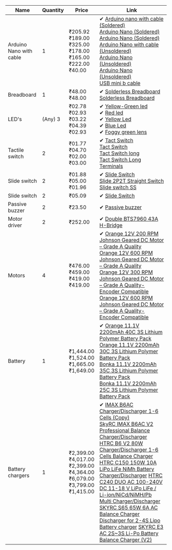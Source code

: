 <table>
    <thead>
        <tr>
            <th>Name</th>
            <th>Quantity</th>
            <th>Price</th>
            <th>Link</th>
        </tr>
    </thead>
    <tbody>
        <tr>
            <td>Arduino Nano with cable</td>
            <td>1</td>
            <td>₹205.92 <br> ₹189.00 <br> ₹325.00 <br> ₹178.00 <br> ₹165.00 <br> ₹222.00 <br> ₹40.00 </td>
            <td>
                ✔ <a href="https://robu.in/product/arduino-nano-board-r3-ch340-chip-with-usb-cable-solderedarduino-nano-r3-usb-cable/">Arduino nano with cable (Soldered)</a><br>
                <a href="https://robu.in/product/arduino-nano-board-r3-with-ch340-chip-wo-usb-cable-solderedarduino-nano-r3-wo-usb-cable-soldered/">Arduino Nano (Soldered)</a><br>
                <a href="https://robu.in/product/nano-r3-w-o-usb-cable-compatible-with-arduino-soldered/">Arduino Nano (Soldered)</a><br>
                <a href="https://robu.in/product/arduino-nano-v3-0-ch340-chip-mini-usb-cable/">Arduino Nano with cable (Unsoldered)</a><br>
                <a href="https://robu.in/product/arduino-nano-board-3-0-with-ch340-chip-unsoldered/">Arduino Nano (Unsoldered)</a><br>
                <a href="https://robu.in/product/unsoldered-nano-v3-0-atmega328p-5v-16mhz/">Arduino Nano (Unsoldered)</a><br>
                <a href="https://robu.in/product/cable-for-arduino-nano-usb-a-to-mini-b-4-5-feet-nickel-plated/">USB mini b cable</a>
            </td>
        </tr>
        <tr>
          <td>Breadboard</td>
          <td>1</td>
          <td> ₹48.00 <br> ₹48.00 </td>
          <td>
                ✔ <a href="https://robu.in/product/breadboard-840-tie-points-solderless-diy-project-circuit-test-breadboard/">Solderless Breadboard</a><br>
                <a href="https://robu.in/product/mb102-830-points-solderless-prototype-pcb-breadboard-high-quality/">Solderless Breadboard</a>
          </td>
        </tr>
        <tr>
            <td>LED's</td>
            <td>(Any) 3</td>
            <td>₹02.78 <br> ₹02.93 <br> ₹03.22 <br> ₹04.39 <br> ₹02.93</td>
            <td>
                ✔ <a href="https://robu.in/product/204-10sygd-s530-e2-l-everlight-yellow-green-573nm-led-indication-discrete-2v-radial/">Yellow-Green led</a><br>
                ✔ <a href="https://robu.in/product/333-2surd-s530-a3-everlight-red-624nm-led-indication-discrete-2v-radial/">Red led</a><br>
                ✔ <a href="https://robu.in/product/333-2uyc-s530-a3-everlight-yellow-589nm-led-indication-discrete-2v-radial/">Yellow Led</a><br>
                ✔ <a href="https://robu.in/product/333-2subc-c470-s400-a6-everlight-blue-470nm-led-indication-discrete-3-4v-radial/">Blue Led</a><br>
                ✔ <a href="https://robu.in/product/333-2sygd-s530-e2-l-everlight-20ma-foggy-green-lens-40℃85℃-573nm-green-yellow-45-5mm-round-lamp-head-60mw-plugind5mm-light-emitting-diodes-led-rohs/">Foggy green lens</a><br>
            </td>
        </tr>
        <tr>
            <td>Tactile switch</td>
            <td>2</td>
            <td> ₹01.77 <br> ₹04.70 <br> ₹02.00 <br> ₹03.00</td>
            <td>
                ✔ <a href="https://robu.in/product/tact-switch-tvdp01-6-0x6-0mm/">Tact Switch</a><br>
                <a href="https://robu.in/product/tact-switch-tvdp01-g73-6-0x6-0mm/">Tact Switch</a><br>
                <a href="https://robu.in/product/kfc-045-7-0-tact-switch-4pin4-5x4-5x7/">Tact Switch long</a><br>
                <a href="https://robu.in/product/kfc-a06b-7-0-tact-switch-long-terminals-2-pin6x6x7/">Tact Switch Long Terminals</a>
            </td>
        </tr>
        <tr>
            <td>Slide switch</td>
            <td>2</td>
            <td> ₹01.88 <br> ₹05.00 <br> ₹01.96</td>
            <td>
                ✔ <a href="https://robu.in/product/slide-switch-ss-12d07-1p2t/">Slide Switch</a><br>
                <a href="https://robu.in/product/ss-22f07g5-slide-2p2t-straight-switchheight5mm/">Slide 2P2T Straight Switch</a><br>
                <a href="https://robu.in/product/slide-switch-ss-12d03-1p2t/">Slide switch SS</a>
            </td>
        </tr>
        <tr>
          <td>Slide switch</td>
          <td>2</td>
          <td>₹05.09 </td>
          <td>
                ✔ <a href="https://robu.in/product/self-lock-switch-kfc-7-0b/">Slide Switch</a><br>
          </td>
        </tr>
        <tr>
          <td>Passive buzzer</td>
          <td>2</td>
          <td> ₹23.50 </td>
          <td>
                ✔ <a href="https://robu.in/product/5v-passive-buzzer-5pcs/">Passive buzzer</a><br>
          </td>
        </tr>
        <tr>
          <td>Motor driver</td>
          <td>2</td>
          <td> ₹252.00 </td>
          <td>
                ✔ <a href="https://robu.in/product/double-bts7960-43a-h-bridge-high-power-stepper-motor-driver-module/">Double BTS7960 43A H-Bridge</a><br>
          </td>
        </tr>
        <tr>
          <td>Motors</td>
          <td>4</td>
          <td> ₹476.00 <br> ₹459.00 <br> ₹419.00 <br> ₹419.00 <br></td>
          <td>
                ✔ <a href="https://robu.in/product/orange-12v-200-rpm-johnson-geared-dc-motor-grade-a-quality/">Orange 12V 200 RPM Johnson Geared DC Motor – Grade A Quality</a><br>
                  <a href="https://robu.in/product/orange-12v-600-rpm-johnson-geared-dc-motor-grade-a-quality/">Orange 12V 600 RPM Johnson Geared DC Motor – Grade A Quality</a><br>
                  <a href="https://robu.in/product/grade-a-quality-orange-12v-300-rpm-johnson-geared-dc-motor/">Orange 12V 300 RPM Johnson Geared DC Motor – Grade A Quality-Encoder Compatible</a><br>
                  <a href="https://robu.in/product/grade-a-quality-orange-12v-600-rpm-johnson-geared-dc-motor/">Orange 12V 600 RPM Johnson Geared DC Motor – Grade A Quality-Encoder Compatible</a><br>
          </td>
        </tr>
        <tr>
          <td>Battery</td>
          <td>1</td>
          <td> ₹1,444.00 <br> ₹1,524.00 <br> ₹1,665.00 <br> ₹1,649.00 <br></td>
          <td>
                ✔ <a href="https://robu.in/product/orange-2200mah-3s-40c80c-lithium-polymer-battery-pack-lipo/">Orange 11.1V 2200mAh 40C 3S Lithium Polymer Battery Pack</a><br>
                  <a href="https://robu.in/product/orange-2200mah-3s-30c60c-lithium-polymer-battery-pack-lipo/">Orange 11.1V 2200mAh 30C 3S Lithium Polymer Battery Pack</a><br>
                  <a href="https://robu.in/product/bonka-2200mah-3s1p-lithium-polymer-battery-pack/">Bonka 11.1V 2200mAh 35C 3S Lithium Polymer Battery Pack</a><br>
                  <a href="https://robu.in/product/bonka-11-1v-2200mah-25c-3s-lithium-polymer-battery-pack/">Bonka 11.1V 2200mAh 25C 3S Lithium Polymer Battery Pack</a>
          </td>
        </tr>
        <tr>
          <td>Battery chargers</td>
          <td>1</td>
          <td> ₹2,399.00 <br> ₹4,017.00 <br> ₹2,399.00 <br> ₹4,364.00 <br> ₹6,079.00 <br> ₹3,799.00 <br> ₹1,415.00 </td>
          <td>
                ✔ <a href="https://robu.in/product/imax-b6-ac-chargerdischarger-1-6-cells-copy/">IMAX B6AC Charger/Discharger 1-6 Cells (Copy)</a><br>
                  <a href="https://robu.in/product/imax-b6ac-v2-professional-balance-chargerdischarger/">SkyRC IMAX B6AC V2 Professional Balance Charger/Discharger</a><br>
                  <a href="https://robu.in/product/htrc-b6-v2-80w-charger-discharger-1-6-cells-balance-charger/">HTRC B6 V2 80W Charger/Discharger 1-6 Cells Balance Charger
</a><br>
                  <a href="https://robu.in/product/htrc-c150-150w-10a-lipo-life-nimh-battery-charger-discharger/">HTRC C150 150W 10A LiPo LiFe NiMh Battery Charger/Discharger</a>
                  <a href="https://robu.in/product/c240-duo-ac-100-240v-dc-11-18-v-lipo-life-li-ion-nicd-nimh-pb-multi-charger-discharger/">HTRC C240 DUO AC 100-240V DC 11-18 V LiPo LiFe / Li-ion/NiCd/NiMH/Pb Multi Charger/Discharger</a>
                  <a href="https://robu.in/product/skyrc-s65-65w-6a-ac-balance-charger-discharger-for-2-4s-lipo-battery-charger/">SKYRC S65 65W 6A AC Balance Charger Discharger for 2-4S Lipo Battery charger</a>
                  <a href="https://robu.in/product/skyrc-e3-ac-2s-3s-li-po-battery-charger-v2-original/">SKYRC E3 AC 2S~3S Li-Po Battery Balance Charger (V2)</a>
          </td>
        </tr>
    </tbody>
</table>
